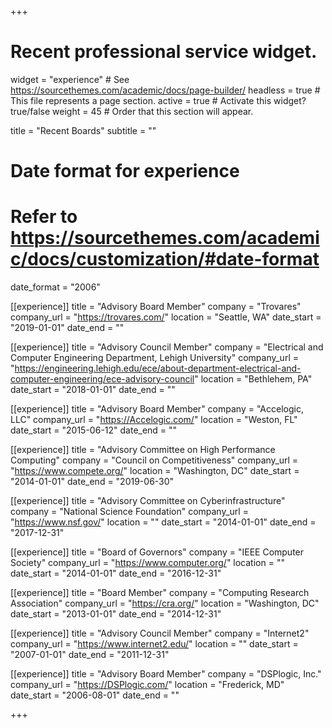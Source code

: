 +++
# Recent professional service widget.
widget = "experience"  # See https://sourcethemes.com/academic/docs/page-builder/
headless = true  # This file represents a page section.
active = true  # Activate this widget? true/false
weight = 45  # Order that this section will appear.

title = "Recent Boards"
subtitle = ""

# Date format for experience
#   Refer to https://sourcethemes.com/academic/docs/customization/#date-format
date_format = "2006"

[[experience]]
  title = "Advisory Board Member"
  company = "Trovares"
  company_url = "https://trovares.com/"
  location = "Seattle, WA"
  date_start = "2019-01-01"
  date_end = ""

[[experience]]
  title = "Advisory Council Member"
  company = "Electrical and Computer Engineering Department, Lehigh University"
  company_url = "https://engineering.lehigh.edu/ece/about-department-electrical-and-computer-engineering/ece-advisory-council"
  location = "Bethlehem, PA"
  date_start = "2018-01-01"
  date_end = ""

[[experience]]
  title = "Advisory Board Member"
  company = "Accelogic, LLC"
  company_url = "https://Accelogic.com/"
  location = "Weston, FL"
  date_start = "2015-06-12"
  date_end = ""

[[experience]]
  title = "Advisory Committee on High Performance Computing"
  company = "Council on Competitiveness"
  company_url = "https://www.compete.org/"
  location = "Washington, DC"
  date_start = "2014-01-01"
  date_end = "2019-06-30"

[[experience]]
  title = "Advisory Committee on Cyberinfrastructure"
  company = "National Science Foundation"
  company_url = "https://www.nsf.gov/"
  location = ""
  date_start = "2014-01-01"
  date_end = "2017-12-31"

[[experience]]
  title = "Board of Governors"
  company = "IEEE Computer Society"
  company_url = "https://www.computer.org/"
  location = ""
  date_start = "2014-01-01"
  date_end = "2016-12-31"

[[experience]]
  title = "Board Member"
  company = "Computing Research Association"
  company_url = "https://cra.org/"
  location = "Washington, DC"
  date_start = "2013-01-01"
  date_end = "2014-12-31"

[[experience]]
  title = "Advisory Council Member"
  company = "Internet2"
  company_url = "https://www.internet2.edu/"
  location = ""
  date_start = "2007-01-01"
  date_end = "2011-12-31"

[[experience]]
  title = "Advisory Board Member"
  company = "DSPlogic, Inc."
  company_url = "https://DSPlogic.com/"
  location = "Frederick, MD"
  date_start = "2006-08-01"
  date_end = ""

+++
